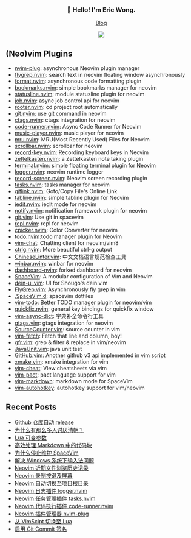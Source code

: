 <h3 align="center">👋 Hello! I'm Eric Wong.</h3>
<p align="center">
  <a href="https://wsdjeg.net/">Blog</a>
</p>

<p align="center">
<a href="https://github.com/wsdjeg">
<img src="https://github-readme-stats.vercel.app/api?username=wsdjeg&show_icons=true">
</a>
</p>

## (Neo)vim Plugins

- [nvim-plug](https://github.com/wsdjeg/nvim-plug): asynchronous Neovim plugin manager
- [flygrep.nvim](https://github.com/wsdjeg/flygrep.nvim): search text in neovim floating window asynchronously
- [format.nvim](https://github.com/wsdjeg/format.nvim): asynchronous code formatting plugin
- [bookmarks.nvim](https://github.com/wsdjeg/bookmarks.nvim): simple bookmarks manager for neovim
- [statusline.nvim](https://github.com/wsdjeg/statusline.nvim): module statusline plugin for neovim
- [job.nvim](https://github.com/wsdjeg/job.nvim): async job control api for neovim
- [rooter.nvim](https://github.com/wsdjeg/rooter.nvim): cd project root automatically
- [git.nvim](https://github.com/wsdjeg/git.nvim): use git command in neovim
- [ctags.nvim](https://github.com/wsdjeg/ctags.nvim): ctags integration for neovim
- [code-runner.nvim](https://github.com/wsdjeg/code-runner.nvim): Async Code Runner for Neovim
- [music-player.nvim](https://github.com/wsdjeg/music-player.nvim): music player for neovim
- [mru.nvim](https://github.com/wsdjeg/mru.nvim): MRU(Most Recently Used) Files for Neovim
- [scrollbar.nvim](https://github.com/wsdjeg/scrollbar.nvim): scrollbar for neovim
- [record-key.nvim](https://github.com/wsdjeg/record-key.nvim): Recording keyboard keys in Neovim
- [zettelkasten.nvim](https://github.com/wsdjeg/zettelkasten.nvim): a Zettelkasten note taking plugin
- [terminal.nvim](https://github.com/wsdjeg/terminal.nvim): simple floating terminal plugin for Neovim
- [logger.nvim](https://github.com/wsdjeg/logger.nvim): neovim runtime logger
- [record-screen.nvim](https://github.com/wsdjeg/record-screen.nvim): Neovim screen recording plugin
- [tasks.nvim](https://github.com/wsdjeg/tasks.nvim): tasks manager for neovim
- [gitlink.nvim](https://github.com/wsdjeg/gitlink.nvim): Goto/Copy File's Online Link
- [tabline.nvim](https://github.com/wsdjeg/tabline.nvim): simple tabline plugin for Neovim
- [iedit.nvim](https://github.com/wsdjeg/iedit.nvim): iedit mode for neovim
- [notify.nvim](https://github.com/wsdjeg/notify.nvim): notification framework plugin for neovim
- [git.vim](https://github.com/wsdjeg/git.vim): Use git in spacevim
- [repl.nvim](https://github.com/wsdjeg/repl.nvim): repl for neovim
- [cpicker.nvim](https://github.com/wsdjeg/cpicker.nvim): Color Converter for neovim
- [todo.nvim](https://github.com/wsdjeg/todo.nvim):todo manager plugin for Neovim
- [vim-chat](https://github.com/wsdjeg/vim-chat): Chatting client for neovim/vim8
- [ctrlg.nvim](https://github.com/wsdjeg/ctrlg.nvim): More beautiful ctrl-g output
- [ChineseLinter.vim](https://github.com/wsdjeg/ChineseLinter.vim): 中文文档语言规范检查工具
- [winbar.nvim](https://github.com/wsdjeg/winbar.nvim): winbar for neovim
- [dashboard-nvim](https://github.com/wsdjeg/dashboard-nvim): forked dashboard for neovim
- [SpaceVim](https://github.com/wsdjeg/SpaceVim): A modular configuration of Vim and Neovim
- [dein-ui.vim](https://github.com/wsdjeg/dein-ui.vim): UI for Shougo's dein.vim
- [FlyGrep.vim](https://github.com/wsdjeg/FlyGrep.vim): Asynchronously fly grep in vim
- [.SpaceVim.d](https://github.com/wsdjeg/.SpaceVim.d): spacevim dotfiles
- [vim-todo](https://github.com/wsdjeg/vim-todo): Better TODO manager plugin for neovim/vim
- [quickfix.nvim](https://github.com/wsdjeg/quickfix.nvim): general key bindings for quickfix window
- [vim-async-dict](https://github.com/wsdjeg/vim-async-dict): 字典补全命令行工具
- [gtags.vim](https://github.com/wsdjeg/gtags.vim): gtags integration for neovim
- [SourceCounter.vim](https://github.com/wsdjeg/SourceCounter.vim): source counter in vim
- [vim-fetch](https://github.com/wsdjeg/vim-fetch): Fetch that line and column, boy!
- [gfr.vim](https://github.com/wsdjeg/gfr.vim): grep & filter & replace in vim/neovim
- [JavaUnit.vim](https://github.com/wsdjeg/JavaUnit.vim): java unit test
- [GitHub.vim](https://github.com/wsdjeg/GitHub.vim): Another github v3 api implemented in vim script
- [xmake.vim](https://github.com/wsdjeg/xmake.vim): xmake integration for vim
- [vim-cheat](https://github.com/wsdjeg/vim-cheat): View cheatsheets via vim
- [vim-pact](https://github.com/wsdjeg/vim-pact): pact language support for vim
- [vim-markdown](https://github.com/wsdjeg/vim-markdown): markdown mode for SpaceVim
- [vim-autohotkey](https://github.com/wsdjeg/vim-autohotkey): autohotkey support for vim/neovim

## Recent Posts

<!-- BLOG-POST-LIST:START -->
- [Github 仓库自动 release](https://wsdjeg.net/release-please-action/)
- [为什么有那么多人讨厌清朝？](https://wsdjeg.net/20250903/)
- [Lua 可变参数](https://wsdjeg.net/lua-function-argvs/)
- [高效处理 Markdown 中的代码块](https://wsdjeg.net/code-block-in-markdown/)
- [为什么停止维护 SpaceVim](https://wsdjeg.net/why-spacevim-is-archived/)
- [解决 Windows 系统下输入法问题](https://wsdjeg.net/neovim-im-select-in-windows/)
- [Neovim 近期文件浏览历史记录](https://wsdjeg.net/neovim-most-recently-used-files/)
- [Neovim 录制按键及屏幕](https://wsdjeg.net/neovim-record-key-and-screen/)
- [Neovim 自动切换至项目根目录](https://wsdjeg.net/neovim-project-root-manager/)
- [Neovim 日志插件 logger.nvim](https://wsdjeg.net/neovim-logger/)
- [Neovim 任务管理插件 tasks.nvim](https://wsdjeg.net/tasks-manager-for-neovim/)
- [Neovim 代码执行插件 code-runner.nvim](https://wsdjeg.net/neovim-code-runner/)
- [Neovim 插件管理器 nvim-plug](https://wsdjeg.net/neovim-plugin-manager-nvim-plug/)
- [从 VimScipt 切换至 Lua](https://wsdjeg.net/from-vimscript-to-lua/)
- [启用 Git Commit 签名](https://wsdjeg.net/enable-git-commit-signing/)
<!-- BLOG-POST-LIST:END -->

<!-- wsdjeg repos end -->
